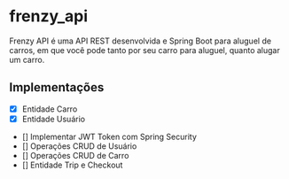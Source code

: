 # frenzy_api

Frenzy API é uma API REST desenvolvida e Spring Boot para aluguel de carros, em que você pode tanto por seu carro para aluguel, quanto alugar um carro.

## Implementações
- [x] Entidade Carro
- [x] Entidade Usuário
- [] Implementar JWT Token com Spring Security
- [] Operações CRUD de Usuário
- [] Operações CRUD de Carro
- [] Entidade Trip e Checkout

